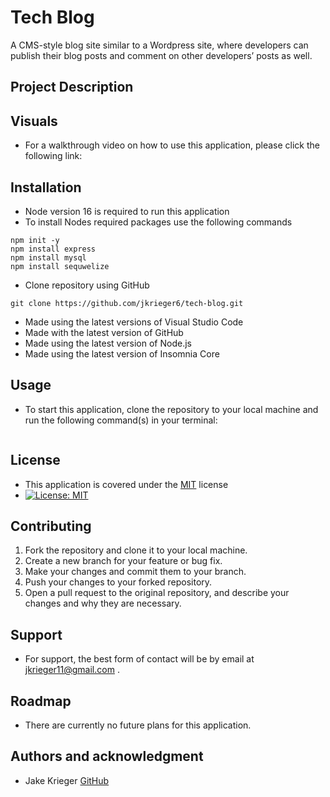 # Tech Blog
A CMS-style blog site similar to a Wordpress site, where developers can publish their blog posts and comment on other developers’ posts as well.
## Project Description


## Visuals
* For a walkthrough video on how to use this application, please click the following link: 

## Installation
* Node version 16 is required to run this application
* To install Nodes required packages use the following commands 
```
npm init -y
npm install express
npm install mysql
npm install sequwelize
```
* Clone repository using GitHub
``` 
git clone https://github.com/jkrieger6/tech-blog.git
```
* Made using the latest versions of Visual Studio Code
* Made with the latest version of GitHub
* Made using the latest version of Node.js
* Made using the latest version of Insomnia Core

## Usage
* To start this application, clone the repository to your local machine and run the following command(s) in your terminal:
```

```

## License
* This application is covered under the [MIT](https://choosealicense.com/licenses/mit/) license
* [![License: MIT](https://img.shields.io/badge/License-MIT-yellow.svg)](https://opensource.org/licenses/MIT)

## Contributing
1. Fork the repository and clone it to your local machine.
2. Create a new branch for your feature or bug fix.
3. Make your changes and commit them to your branch.
4. Push your changes to your forked repository.
5. Open a pull request to the original repository, and describe your changes and why they are necessary.


## Support
* For support, the best form of contact will be by email at jkrieger11@gmail.com .

## Roadmap
* There are currently no future plans for this application. 
## Authors and acknowledgment
* Jake Krieger
[GitHub](https://github.com/jkrieger6?tab=repositories "GitHub Repos")




